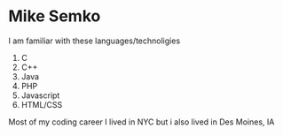 # Mike Semko
I am familiar with these languages/technoligies

1. C
2. C++
3. Java
4. PHP 
5. Javascript
6. HTML/CSS

Most of my coding career I lived in NYC but i also lived in Des Moines, IA
